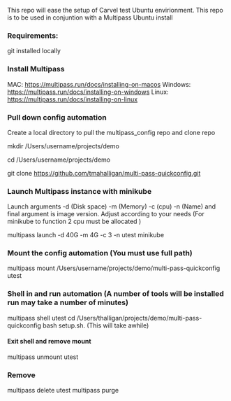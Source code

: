 
This repo will ease the setup of Carvel test Ubuntu envirionment. This repo is to be used in conjuntion with a Multipass Ubuntu install 

### Requirements: ###
git installed locally 

### Install Multipass ###
MAC: https://multipass.run/docs/installing-on-macos
Windows: https://multipass.run/docs/installing-on-windows
Linux: https://multipass.run/docs/installing-on-linux

### Pull down config automation ###
Create a local directory to pull the multipass_config repo and clone repo

mkdir /Users/username/projects/demo

cd /Users/username/projects/demo

git clone https://github.com/tmahalligan/multi-pass-quickconfig.git

### Launch Multipass instance with minikube ####
Launch arguments
-d (Disk space) -m (Memory) -c (cpu) -n (Name) and final argument is image version. Adjust according to your needs (For minikube to function 2 cpu must be allocated )

multipass launch -d 40G -m 4G -c 3 -n utest minikube

### Mount the config automation (You must use full path)
multipass mount /Users/username/projects/demo/multi-pass-quickconfig utest

### Shell in and run automation (A number of tools will be installed run may take a number of minutes)
multipass shell utest
cd /Users/thalligan/projects/demo/multi-pass-quickconfig
bash setup.sh. (This will take awhile)

#### Exit shell and remove mount
multipass unmount utest

### Remove
multipass delete utest
multipass purge